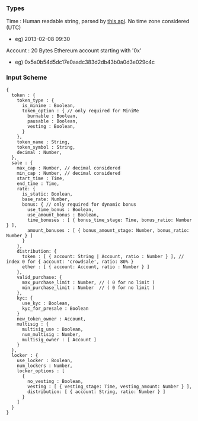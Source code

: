 ### Types
Time : Human readable string, parsed by [this api](https://momentjs.com/docs/#/parsing/string/). No time zone considered (UTC)
- eg) 2013-02-08 09:30

Account : 20 Bytes Ethereum account starting with '0x'
- eg) 0x5a0b54d5dc17e0aadc383d2db43b0a0d3e029c4c

### Input Scheme

```
{
  token : {
    token_type : {
      is_minime : Boolean,
      token_option : { // only required for MiniMe
        burnable : Boolean,
        pausable : Boolean,
        vesting : Boolean,
      }
    },
    token_name : String,
    token_symbol : String,
    decimal : Number,
  },
  sale : {
    max_cap : Number, // decimal considered
    min_cap : Number, // decimal considered
    start_time : Time,
    end_time : Time,
    rate: {
      is_static: Boolean,
      base_rate: Number,
      bonus: { // only required for dynamic bonus
        use_time_bonus : Boolean,
        use_amount_bonus : Boolean,
        time_bonuses : [ { bonus_time_stage: Time, bonus_ratio: Number } ],
        amount_bonuses : [ { bonus_amount_stage: Number, bonus_ratio: Number } ]
      }
    },
    distribution: {
      token : [ { account: String | Account, ratio : Number } ], // index 0 for { account: 'crowdsale', ratio: 80% }
      ether : [ { account: Account, ratio : Number } ]
    },
    valid_purchase: {
      max_purchase_limit : Number, // ( 0 for no limit )
      min_purchase_limit : Number  // ( 0 for no limit )
    },
    kyc: {
      use_kyc : Boolean,
      kyc_for_presale : Boolean
    }
    new_token_owner : Account,
    multisig : {
      multisig_use : Boolean,
      num_multisig : Number,
      multisig_owner : [ Account ]
    }
  },
  locker : {
    use_locker : Boolean,
    num_lockers : Number,
    locker_options : [
      {
        no_vesting : Boolean,
        vesting : [ { vesting_stage: Time, vesting_amount: Number } ],
        distribution: [ { account: String, ratio: Number } ]    
      }
    ]
  }
}
```
